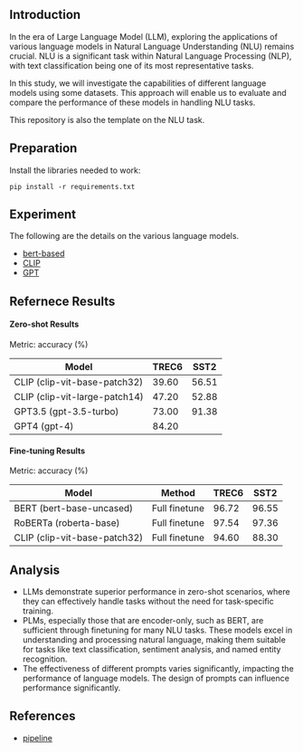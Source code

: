 ## Introduction

In the era of Large Language Model (LLM), exploring the applications of various language models in Natural Language Understanding (NLU) remains crucial. NLU is a significant task within Natural Language Processing (NLP), with text classification being one of its most representative tasks. 

In this study, we will investigate the capabilities of different language models using some datasets. This approach will enable us to evaluate and compare the performance of these models in handling NLU tasks.

This repository is also the template on the NLU task.



## Preparation 

Install the libraries needed to work:

``````
pip install -r requirements.txt
``````



## Experiment

The following are the details on the various language models.

- [bert-based](https://github.com/Evfidiw/LMs_for_NLU/tree/main/bert)
- [CLIP](https://github.com/Evfidiw/LMs_for_NLU/tree/main/clip)
- [GPT](https://github.com/Evfidiw/LMs_for_NLU/tree/main/gpt)



## Refernece Results

#### Zero-shot Results

Metric: accuracy (%)

| Model                         | TREC6 | SST2  |
| ----------------------------- | ----- | ----- |
| CLIP (clip-vit-base-patch32)  | 39.60 | 56.51 |
| CLIP (clip-vit-large-patch14) | 47.20 | 52.88 |
| GPT3.5 (gpt-3.5-turbo)        | 73.00 | 91.38 |
| GPT4 (gpt-4)                  | 84.20 |       |



#### Fine-tuning Results

Metric: accuracy (%)

| Model                        | Method        | TREC6 | SST2  |
| ---------------------------- | ------------- | ----- | ----- |
| BERT (bert-base-uncased)     | Full finetune | 96.72 | 96.55 |
| RoBERTa (roberta-base)       | Full finetune | 97.54 | 97.36 |
| CLIP (clip-vit-base-patch32) | Full finetune | 94.60 | 88.30 |



## Analysis

- LLMs demonstrate superior performance in zero-shot scenarios, where they can effectively handle tasks without the need for task-specific training. 
- PLMs, especially those that are encoder-only, such as BERT, are sufficient through finetuning for many NLU tasks. These models excel in understanding and processing natural language, making them suitable for tasks like text classification, sentiment analysis, and named entity recognition.
- The effectiveness of different prompts varies significantly, impacting the performance of language models. The design of prompts can influence performance significantly.



## References

- [pipeline](https://github.com/Evfidiw/LMs_for_NLU/blob/main/experimence.md)